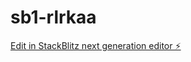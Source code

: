 # sb1-rlrkaa

[Edit in StackBlitz next generation editor ⚡️](https://stackblitz.com/~/github.com/stijnenmans/sb1-rlrkaa)